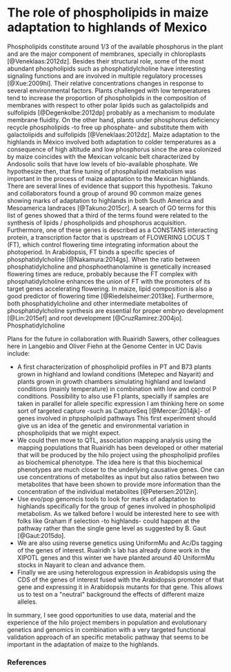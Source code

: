 # The role of phospholipids in maize adaptation to highlands of Mexico

Phospholipids constitute around 1/3 of the available phosphorus in the plant and are the major component of membranes, specially in chloroplasts [@Veneklaas:2012dz]. Besides their structural role, some of the most abundant phospholipids such as phosphatidylcholine have interesting signaling functions and are involved in multiple regulatory processes [@Xue:2009hi]. Their relative concentrations changes in response to several environmental factors. Plants challenged with low temperatures tend to increase the proportion of phospholipids in the composition of membranes with respect to other polar lipids such as galactolipids and sulfolipids [@Degenkolbe:2012dp] probably as a mechanism to modulate membrane fluidity. On the other hand, plants under phosphorus deficiency recycle phospholipids -to free up phosphate- and substitute them with galactolipids and sulfolipids [@Veneklaas:2012dz].
Maize adaptation to the highlands in México involved both adaptation to colder temperatures as a consequence of high altitude and low phosphorus since the area colonized by maize coincides with the Mexican volcanic belt characterized by Andosolic soils that have low levels of bio-available phosphate. We hypothesize then, that fine tuning of phosphalipid metabolism was important in the process of maize adaptation to the Mexican highlands.   
There are several lines of evidence that support this hypothesis. Takuno and collaborators found a group of around 90 common maize genes showing marks of adaptation to highlands in both South America and Mesoamerica landraces [@Takuno:2015cr]. A search of GO terms for this list of genes showed that a third of the terms found were related to the synthesis of lipids / phospholipids and phosphorus acquisition. Furthermore, one of these genes is described as a CONSTANS interacting protein, a transcription factor that is upstream of FLOWERING LOCUS T (FT), which control flowering time integrating information about the photoperiod. In Arabidopsis, FT binds a specific species of phosphatidylcholine [@Nakamura:2014gs]. When the ratio between phosphatidylcholine and phosphoethanolamine is genetically increased flowering times are reduce, probably because the FT complex with phosphatidylcholine enhances the union of FT with the promoters of its target genes accelerating flowering. In maize, lipid composition is also a good predictor of flowering time [@Riedelsheimer:2013ke]. Furthermore, both phosphatidylcholine and other intermediate metabolites of phosphatidylcholine synthesis are essential for proper embryo development [@Lin:2015ef] and root development [@CruzRamirez:2004jo]. Phosphatidylcholine

Plans for the future in collaboration with Ruairidh Sawers, other colleagues here in Langebio and Oliver Fiehn at the Genome Center in UC Davis include:

- A first characterization of phospholipid profiles in PT and B73 plants grown in highland and lowland conditions (Metepec and Nayarit) and plants grown in growth chambers simulating highland and lowland conditions (mainly temperature) in combination with low and control P conditions. Possibility to also use F1 plants, specially if samples are taken in parallel for allele specific expression I am thinking here on some sort of targeted capture -such as CaptureSeq [@Mercer:2014jk]- of genes  involved in phpspholipid pathways  This first experiment should give us an idea of the genetic and environmental variation in phospholipids that we might expect.
- We could then move to QTL, association mapping analysis using the mapping populations that Ruairidh has been developed or other material that will be produced by the hilo project using the phospholipid profiles as biochemical phenotype. The idea here is that this biochemical phenotypes are much closer to the underlying causative genes. One can use concentrations of metabolites as input but also ratios between two metabolites that have been shown to provide more information than the concentration of the individual metabolites [@Petersen:2012in].
- Use evo/pop genomcis tools to look for marks of adaptation to highlands specifically for the group of genes involved in phospholipid metabolism. As we talked before I would be interested here to see with folks like Graham if selection -to highlands- could happen at the pathway rather than the single gene level as suggested by B. Gaut [@Gaut:2015do].   
- We are also using reverse genetics using UniformMu and Ac/Ds tagging of the genes of interest. Ruairidh´s lab has already done work in the XIPOTL genes and this winter we have planted around 40 UniformMu stocks in Nayarit to clean and advance them.
- Finally we are using heterologous expression in Arabidopsis using the CDS of the genes of interest fused with the Arabidopsis promoter of that gene and expressing it in Arabidopsis mutants for that gene. This allows us to test on a "neutral" background the effects of different maize alleles.

In summary, I see good opportunities to use data, material and the experience of the hilo project members in population and evolutionary genetics and genomics in combination with a very targeted functional validation approach of an specific metabolic pathway that seems to be important in the adaptation of maize to the highlands.

### References
